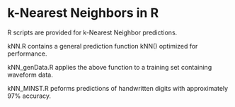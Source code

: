 # k-Nearest Neighbors in R

R scripts are provided for k-Nearest Neighbor predictions.

kNN.R contains a general prediction function kNN() optimized for performance.

kNN_genData.R applies the above function to a training set containing waveform data.

kNN_MINST.R peforms predictions of handwritten digits with approximately 97% accuracy.
